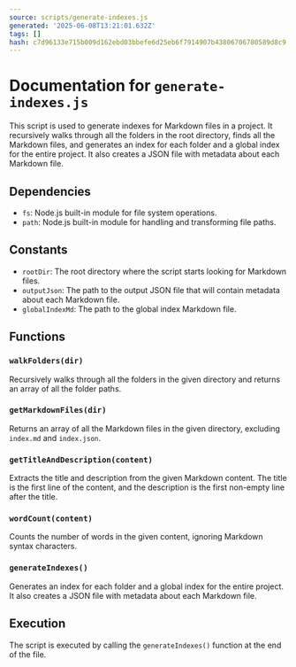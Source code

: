 ```yaml
---
source: scripts/generate-indexes.js
generated: '2025-06-08T13:21:01.632Z'
tags: []
hash: c7d96133e715b009d162ebd03bbefe6d25eb6f7914907b43806706780589d8c9
---
```

# Documentation for `generate-indexes.js`

This script is used to generate indexes for Markdown files in a project. It recursively walks through all the folders in the root directory, finds all the Markdown files, and generates an index for each folder and a global index for the entire project. It also creates a JSON file with metadata about each Markdown file.

## Dependencies

- `fs`: Node.js built-in module for file system operations.
- `path`: Node.js built-in module for handling and transforming file paths.

## Constants

- `rootDir`: The root directory where the script starts looking for Markdown files.
- `outputJson`: The path to the output JSON file that will contain metadata about each Markdown file.
- `globalIndexMd`: The path to the global index Markdown file.

## Functions

### `walkFolders(dir)`

Recursively walks through all the folders in the given directory and returns an array of all the folder paths.

### `getMarkdownFiles(dir)`

Returns an array of all the Markdown files in the given directory, excluding `index.md` and `index.json`.

### `getTitleAndDescription(content)`

Extracts the title and description from the given Markdown content. The title is the first line of the content, and the description is the first non-empty line after the title.

### `wordCount(content)`

Counts the number of words in the given content, ignoring Markdown syntax characters.

### `generateIndexes()`

Generates an index for each folder and a global index for the entire project. It also creates a JSON file with metadata about each Markdown file.

## Execution

The script is executed by calling the `generateIndexes()` function at the end of the file.
